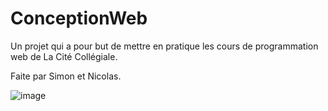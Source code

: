 # ConceptionWeb

Un projet qui a pour but de mettre en pratique les cours de programmation web de La Cité Collégiale.

Faite par Simon et Nicolas.


![image](https://user-images.githubusercontent.com/77184162/222568401-1a56793a-a14e-4f7e-afd3-26eb9d6fa05f.png)
